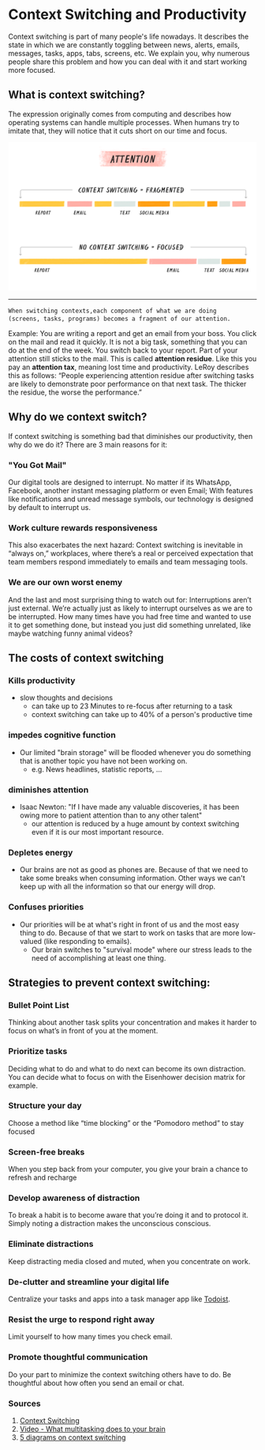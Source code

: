 # Context Switching and Productivity

Context switching is part of many people's life nowadays. It describes the state in which we are constantly toggling between news, alerts, emails, messages, tasks, apps, tabs, screens, etc. We explain you, why numerous people share this problem and how you can deal with it and start working more focused. 

## What is context switching? 

The expression originally comes from computing and describes how operating systems can handle multiple processes. When humans try to imitate that, they will notice that it cuts short on our time and focus.

![](stop-context-switching_graphic-1.png)

---
```
When switching contexts,each component of what we are doing
(screens, tasks, programs) becomes a fragment of our attention.
```

Example: You are writing a report and get an email from your boss. You click on the mail and read it quickly. It is not a big task, something that you can do at the end of the week. You switch back to your report. Part of your attention still sticks to the mail. This is called **attention residue**. Like this you pay an **attention tax**, meaning lost time and productivity. LeRoy describes this as follows: “People experiencing attention residue after switching tasks are likely to demonstrate poor performance on that next task. The thicker the residue, the worse the performance.”
## Why do we context switch?
If context switching is something bad that diminishes our productivity, then why do we do it?
There are 3 main reasons for it:

### "You Got Mail"
Our digital tools are designed to interrupt. No matter if its WhatsApp, Facebook, another instant messaging platform or even Email;
With features like notifications and unread message symbols, our technology is designed by default to interrupt us.

### Work culture rewards responsiveness
This also exacerbates the next hazard: Context switching is inevitable in “always on,” workplaces, where
there’s a real or perceived expectation that team members respond immediately to emails and team messaging tools.

### We are our own worst enemy
And the last and most surprising thing to watch out for: Interruptions aren’t just external. We’re actually just as likely to interrupt ourselves as we are to be interrupted.
How many times have you had free time and wanted to use it to get something done, but instead you just did something unrelated, like maybe watching funny animal videos?

## The costs of context switching

### Kills productivity
- slow thoughts and decisions
  - can take up to 23 Minutes to re-focus after returning to a task
  - context switching can take up to 40% of a person's productive time

### impedes cognitive function
- Our limited "brain storage" will be flooded whenever you do something that is another topic you have not been working on.
  - e.g. News headlines, statistic reports, ...
  
### diminishes attention
 - Isaac Newton: "If I have made any valuable discoveries, it has been owing more to patient attention than to any other talent"
   - our attention is reduced by a huge amount by context switching even if it is our most important resource.
### Depletes energy
   - Our brains are not as good as phones are. Because of that we need to take some breaks when consuming information. 
Other ways we can't keep up with all the information so that our energy will drop.

### Confuses priorities
- Our priorities will be at what's right in front of us and the most easy thing to do. Because of that we start to work on tasks that are more low-valued (like responding to emails).
  - Our brain switches to "survival mode" where our stress leads to the need of accomplishing at least one thing.

## Strategies to prevent context switching:

### Bullet Point List
Thinking about another task splits your concentration and makes it harder to focus on what’s in front of you at the moment.

### Prioritize tasks
Deciding what to do and what to do next can become its own distraction.
You can decide what to focus on with the Eisenhower decision matrix for example.

### Structure your day
Choose a method like “time blocking” or the “Pomodoro method” to stay focused

### Screen-free breaks
When you step back from your computer, you give your brain a chance to refresh and recharge

### Develop awareness of distraction
To break a habit is to become aware that you’re doing it and to protocol it. Simply noting a distraction makes the unconscious conscious.

### Eliminate distractions
Keep distracting media closed and muted, when you concentrate on work.

### De-clutter and streamline your digital life
Centralize your tasks and apps into a task manager app like [Todoist](https://todoist.com/).

### Resist the urge to respond right away
Limit yourself to how many times you check email.

### Promote thoughtful communication
Do your part to minimize the context switching others have to do. Be thoughtful about how often you send an email or chat.

### Sources
1. [Context Switching](https://blog.doist.com/context-switching/)
2. [Video - What multitasking does to your brain](https://www.youtube.com/watch?v=tMiyzuO1qMs)
3. [5 diagrams on context switching](https://www.atlassian.com/blog/productivity/context-switching)